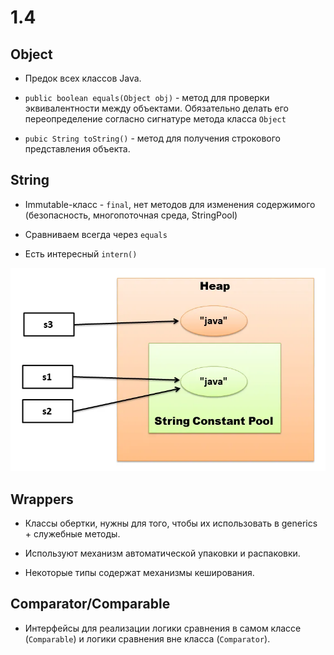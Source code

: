# 1.4

## Object

* Предок всех классов Java.

* `public boolean equals(Object obj)` - метод для проверки эквивалентности между объектами.
Обязательно делать его переопределение согласно сигнатуре метода класса `Object`

* `pubic String toString()` - метод для получения строкового представления объекта.

## String

* Immutable-класс - `final`, нет методов для изменения содержимого (безопасность, многопоточная среда, StringPool)

* Сравниваем всегда через `equals`

* Есть интересный `intern()`

![String pool](img/string_pool.webp)

## Wrappers

* Классы обертки, нужны для того, чтобы их использовать в generics + служебные методы.

* Используют механизм автоматической упаковки и распаковки.

* Некоторые типы содержат механизмы кеширования.

## Comparator/Comparable

* Интерфейсы для реализации логики сравнения в самом классе (`Comparable`) и логики сравнения вне класса (`Comparator`).
